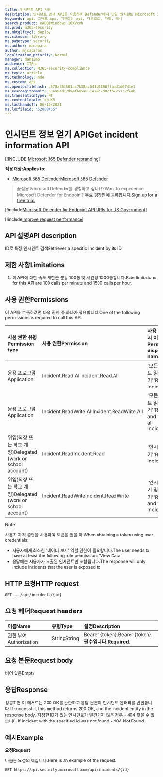 ```yaml
---
title: 인시던트 API 사용
description: 인시던트 검색 API를 사용하여 Defender에서 단일 인시던트 Microsoft 365 방법을 학습합니다.
keywords: api, 그래프 api, 지원되는 api, 다운로드, 파일, 해시
search.product: eADQiWindows 10XVcnh
ms.prod: m365-security
ms.mktglfcycl: deploy
ms.sitesec: library
ms.pagetype: security
ms.author: macapara
author: mjcaparas
localization_priority: Normal
manager: dansimp
audience: ITPro
ms.collection: M365-security-compliance
ms.topic: article
MS.technology: mde
ms.custom: api
ms.openlocfilehash: c578a353501ac7b38ac541b0200ffaad1d6743e1
ms.sourcegitcommit: 03aa8ed22d9ef685a851e28c7d0cfb725732fe4b
ms.translationtype: MT
ms.contentlocale: ko-KR
ms.lasthandoff: 06/10/2021
ms.locfileid: "52888455"
---
```

# <a name="get-incident-information-api"></a><span data-ttu-id="fb349-104">인시던트 정보 얻기 API</span><span class="sxs-lookup"><span data-stu-id="fb349-104">Get incident information API</span></span>

[!INCLUDE [Microsoft 365 Defender rebranding](../../includes/microsoft-defender.md)]

<span data-ttu-id="fb349-105">**적용 대상:**</span><span class="sxs-lookup"><span data-stu-id="fb349-105">**Applies to:**</span></span>
- [<span data-ttu-id="fb349-106">Microsoft 365 Defender</span><span class="sxs-lookup"><span data-stu-id="fb349-106">Microsoft 365 Defender</span></span>](https://go.microsoft.com/fwlink/?linkid=2118804)

> <span data-ttu-id="fb349-107">끝점용 Microsoft Defender를 경험하고 싶나요?</span><span class="sxs-lookup"><span data-stu-id="fb349-107">Want to experience Microsoft Defender for Endpoint?</span></span> [<span data-ttu-id="fb349-108">무료 평가판에 등록합니다.</span><span class="sxs-lookup"><span data-stu-id="fb349-108">Sign up for a free trial.</span></span>](https://www.microsoft.com/microsoft-365/windows/microsoft-defender-atp?ocid=docs-wdatp-exposedapis-abovefoldlink) 

[!include[Microsoft Defender for Endpoint API URIs for US Government](../../includes/microsoft-defender-api-usgov.md)]

[!include[Improve request performance](../../includes/improve-request-performance.md)]


## <a name="api-description"></a><span data-ttu-id="fb349-109">API 설명</span><span class="sxs-lookup"><span data-stu-id="fb349-109">API description</span></span>
<span data-ttu-id="fb349-110">ID로 특정 인시던트 검색</span><span class="sxs-lookup"><span data-stu-id="fb349-110">Retrieves a specific incident by its ID</span></span>


## <a name="limitations"></a><span data-ttu-id="fb349-111">제한 사항</span><span class="sxs-lookup"><span data-stu-id="fb349-111">Limitations</span></span>
1. <span data-ttu-id="fb349-112">이 API에 대한 속도 제한은 분당 100통 및 시간당 1500통입니다.</span><span class="sxs-lookup"><span data-stu-id="fb349-112">Rate limitations for this API are 100 calls per minute and 1500 calls per hour.</span></span>


## <a name="permissions"></a><span data-ttu-id="fb349-113">사용 권한</span><span class="sxs-lookup"><span data-stu-id="fb349-113">Permissions</span></span>
<span data-ttu-id="fb349-114">이 API를 호출하려면 다음 권한 중 하나가 필요합니다.</span><span class="sxs-lookup"><span data-stu-id="fb349-114">One of the following permissions is required to call this API.</span></span> 

<span data-ttu-id="fb349-115">사용 권한 유형</span><span class="sxs-lookup"><span data-stu-id="fb349-115">Permission type</span></span> |   <span data-ttu-id="fb349-116">사용 권한</span><span class="sxs-lookup"><span data-stu-id="fb349-116">Permission</span></span>  |   <span data-ttu-id="fb349-117">사용 권한 표시 이름</span><span class="sxs-lookup"><span data-stu-id="fb349-117">Permission display name</span></span>
:---|:---|:---
<span data-ttu-id="fb349-118">응용 프로그램</span><span class="sxs-lookup"><span data-stu-id="fb349-118">Application</span></span> |   <span data-ttu-id="fb349-119">Incident.Read.All</span><span class="sxs-lookup"><span data-stu-id="fb349-119">Incident.Read.All</span></span> | <span data-ttu-id="fb349-120">'모든 인시던트 읽기'</span><span class="sxs-lookup"><span data-stu-id="fb349-120">'Read all Incidents'</span></span>
<span data-ttu-id="fb349-121">응용 프로그램</span><span class="sxs-lookup"><span data-stu-id="fb349-121">Application</span></span> |   <span data-ttu-id="fb349-122">Incident.ReadWrite.All</span><span class="sxs-lookup"><span data-stu-id="fb349-122">Incident.ReadWrite.All</span></span> |    <span data-ttu-id="fb349-123">'모든 인시던트 읽기 및 쓰기'</span><span class="sxs-lookup"><span data-stu-id="fb349-123">'Read and write all Incidents'</span></span>
<span data-ttu-id="fb349-124">위임(직장 또는 학교 계정)</span><span class="sxs-lookup"><span data-stu-id="fb349-124">Delegated (work or school account)</span></span> | <span data-ttu-id="fb349-125">Incident.Read</span><span class="sxs-lookup"><span data-stu-id="fb349-125">Incident.Read</span></span> | <span data-ttu-id="fb349-126">'인시던트 읽기'</span><span class="sxs-lookup"><span data-stu-id="fb349-126">'Read Incidents'</span></span>
<span data-ttu-id="fb349-127">위임(직장 또는 학교 계정)</span><span class="sxs-lookup"><span data-stu-id="fb349-127">Delegated (work or school account)</span></span> | <span data-ttu-id="fb349-128">Incident.ReadWrite</span><span class="sxs-lookup"><span data-stu-id="fb349-128">Incident.ReadWrite</span></span> | <span data-ttu-id="fb349-129">'인시던트 읽기 및 쓰기'</span><span class="sxs-lookup"><span data-stu-id="fb349-129">'Read and write Incidents'</span></span>

>[!Note]
> <span data-ttu-id="fb349-130">사용자 자격 증명을 사용하여 토큰을 얻을 때:</span><span class="sxs-lookup"><span data-stu-id="fb349-130">When obtaining a token using user credentials:</span></span>
>- <span data-ttu-id="fb349-131">사용자에게 최소한 '데이터 보기' 역할 권한이 필요합니다.</span><span class="sxs-lookup"><span data-stu-id="fb349-131">The user needs to have at least the following role permission: 'View Data'</span></span>
>- <span data-ttu-id="fb349-132">응답에는 사용자가 노출된 인시던트만 포함됩니다.</span><span class="sxs-lookup"><span data-stu-id="fb349-132">The response will only include incidents that the user is exposed to</span></span>

## <a name="http-request"></a><span data-ttu-id="fb349-133">HTTP 요청</span><span class="sxs-lookup"><span data-stu-id="fb349-133">HTTP request</span></span>

```console
GET .../api/incidents/{id} 
```

## <a name="request-headers"></a><span data-ttu-id="fb349-134">요청 헤더</span><span class="sxs-lookup"><span data-stu-id="fb349-134">Request headers</span></span>

<span data-ttu-id="fb349-135">이름</span><span class="sxs-lookup"><span data-stu-id="fb349-135">Name</span></span> | <span data-ttu-id="fb349-136">유형</span><span class="sxs-lookup"><span data-stu-id="fb349-136">Type</span></span> | <span data-ttu-id="fb349-137">설명</span><span class="sxs-lookup"><span data-stu-id="fb349-137">Description</span></span>
:---|:---|:---
<span data-ttu-id="fb349-138">권한 부여</span><span class="sxs-lookup"><span data-stu-id="fb349-138">Authorization</span></span> | <span data-ttu-id="fb349-139">String</span><span class="sxs-lookup"><span data-stu-id="fb349-139">String</span></span> | <span data-ttu-id="fb349-140">Bearer {token}.</span><span class="sxs-lookup"><span data-stu-id="fb349-140">Bearer {token}.</span></span> <span data-ttu-id="fb349-141">**필수입니다**.</span><span class="sxs-lookup"><span data-stu-id="fb349-141">**Required**.</span></span>


## <a name="request-body"></a><span data-ttu-id="fb349-142">요청 본문</span><span class="sxs-lookup"><span data-stu-id="fb349-142">Request body</span></span>
<span data-ttu-id="fb349-143">비어 있음</span><span class="sxs-lookup"><span data-stu-id="fb349-143">Empty</span></span>

## <a name="response"></a><span data-ttu-id="fb349-144">응답</span><span class="sxs-lookup"><span data-stu-id="fb349-144">Response</span></span>

<span data-ttu-id="fb349-145">성공하면 이 메서드는 200 OK를 반환하고 응답 본문의 인시던트 엔터티를 반환합니다.</span><span class="sxs-lookup"><span data-stu-id="fb349-145">If successful, this method returns 200 OK, and the incident entity in the response body.</span></span> <span data-ttu-id="fb349-146">지정한 ID가 있는 인시던트가 발견되지 않은 경우 - 404 찾을 수 없습니다.</span><span class="sxs-lookup"><span data-stu-id="fb349-146">If incident with the specified id was not found - 404 Not Found.</span></span>

## <a name="example"></a><span data-ttu-id="fb349-147">예시</span><span class="sxs-lookup"><span data-stu-id="fb349-147">Example</span></span>

<span data-ttu-id="fb349-148">**요청**</span><span class="sxs-lookup"><span data-stu-id="fb349-148">**Request**</span></span>

<span data-ttu-id="fb349-149">다음은 요청의 예입니다.</span><span class="sxs-lookup"><span data-stu-id="fb349-149">Here is an example of the request.</span></span>

```http
GET https://api.security.microsoft.com/api/incidents/{id}
```
